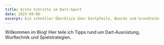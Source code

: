 ```yaml
---
title: Erste Schritte im Dart-Sport
date: 2025-09-06
excerpt: Ein schneller Überblick über Dartpfeile, Boards und Grundtechniken.
---
```


Willkommen im Blog! Hier teile ich Tipps rund um Dart-Ausrüstung, Wurftechnik und Spielstrategien.


